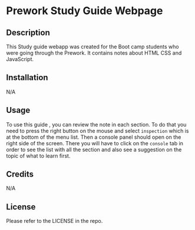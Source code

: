 # Prework Study Guide Webpage

## Description

This Study guide webapp was created for the Boot camp students who were going through the Prework. It contains notes about HTML CSS and JavaScript.



## Installation
N/A



## Usage

To use this guide , you can review the note in each section. To do that you need to press the right button on the mouse and select `inspection` which is at the bottom of the  menu list. Then a console panel should open  on the right side of the screen. There you will have to click on the `console` tab in order to see the list with all the section and also see a suggestion on the topic of what to learn first. 



## Credits
N/A

## License

Please refer to the LICENSE in the repo.